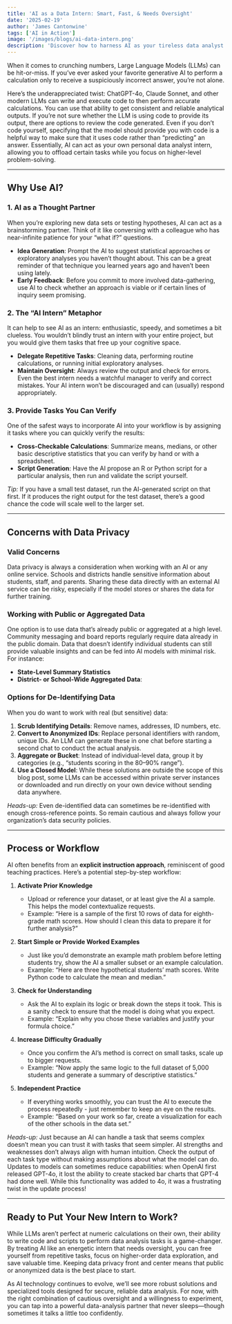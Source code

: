 ```yaml
---
title: 'AI as a Data Intern: Smart, Fast, & Needs Oversight'
date: '2025-02-19'
author: 'James Cantonwine'
tags: ['AI in Action']
image: '/images/blogs/ai-data-intern.png'
description: 'Discover how to harness AI as your tireless data analyst intern - smart and fast, but keep an eye on their work!'
---
```


When it comes to crunching numbers, Large Language Models (LLMs) can be hit-or-miss. If you’ve ever asked your favorite generative AI to perform a calculation only to receive a suspiciously incorrect answer, you’re not alone.

Here’s the underappreciated twist: ChatGPT-4o, Claude Sonnet, and other modern LLMs can write and execute code to then perform accurate calculations. You can use that ability to get consistent and reliable analytical outputs. If you’re not sure whether the LLM is using code to provide its output, there are options to review the code generated. Even if you don’t code yourself, specifying that the model should provide you with code is a helpful way to make sure that it uses code rather than “predicting” an answer. Essentially, AI can act as your own personal data analyst intern, allowing you to offload certain tasks while you focus on higher-level problem-solving.

---

## Why Use AI?

### 1\. AI as a Thought Partner

When you’re exploring new data sets or testing hypotheses, AI can act as a brainstorming partner. Think of it like conversing with a colleague who has near-infinite patience for your “what if?” questions.

- **Idea Generation**: Prompt the AI to suggest statistical approaches or exploratory analyses you haven’t thought about. This can be a great reminder of that technique you learned years ago and haven’t been using lately.
- **Early Feedback**: Before you commit to more involved data-gathering, use AI to check whether an approach is viable or if certain lines of inquiry seem promising.

### 2\. The “AI Intern” Metaphor

It can help to see AI as an intern: enthusiastic, speedy, and sometimes a bit clueless. You wouldn’t blindly trust an intern with your entire project, but you would give them tasks that free up your cognitive space.

- **Delegate Repetitive Tasks**: Cleaning data, performing routine calculations, or running initial exploratory analyses.
- **Maintain Oversight**: Always review the output and check for errors. Even the best intern needs a watchful manager to verify and correct mistakes. Your AI intern won’t be discouraged and can (usually) respond appropriately.

### 3\. Provide Tasks You Can Verify

One of the safest ways to incorporate AI into your workflow is by assigning it tasks where you can quickly verify the results:

- **Cross-Checkable Calculations**: Summarize means, medians, or other basic descriptive statistics that you can verify by hand or with a spreadsheet.
- **Script Generation**: Have the AI propose an R or Python script for a particular analysis, then run and validate the script yourself.

_Tip:_ If you have a small test dataset, run the AI-generated script on that first. If it produces the right output for the test dataset, there’s a good chance the code will scale well to the larger set.

---

## Concerns with Data Privacy

### Valid Concerns

Data privacy is always a consideration when working with an AI or any online service. Schools and districts handle sensitive information about students, staff, and parents. Sharing these data directly with an external AI service can be risky, especially if the model stores or shares the data for further training.

### Working with Public or Aggregated Data

One option is to use data that’s already public or aggregated at a high level. Community messaging and board reports regularly require data already in the public domain. Data that doesn’t identify individual students can still provide valuable insights and can be fed into AI models with minimal risk. For instance:

- **State-Level Summary Statistics**
- **District- or School-Wide Aggregated Data**:

### Options for De-Identifying Data

When you do want to work with real (but sensitive) data:

1. **Scrub Identifying Details**: Remove names, addresses, ID numbers, etc.
2. **Convert to Anonymized IDs**: Replace personal identifiers with random, unique IDs. An LLM can generate these in one chat before starting a second chat to conduct the actual analysis.
3. **Aggregate or Bucket**: Instead of individual-level data, group it by categories (e.g., “students scoring in the 80–90% range”).
4. **Use a Closed Model**: While these solutions are outside the scope of this blog post, some LLMs can be accessed within private server instances or downloaded and run directly on your own device without sending data anywhere.

_Heads-up:_ Even de-identified data can sometimes be re-identified with enough cross-reference points. So remain cautious and always follow your organization’s data security policies.

---

## Process or Workflow

AI often benefits from an **explicit instruction approach**, reminiscent of good teaching practices. Here’s a potential step-by-step workflow:

1. **Activate Prior Knowledge**

   - Upload or reference your dataset, or at least give the AI a sample. This helps the model contextualize requests.
   - Example: “Here is a sample of the first 10 rows of data for eighth-grade math scores. How should I clean this data to prepare it for further analysis?”

2. **Start Simple or Provide Worked Examples**

   - Just like you’d demonstrate an example math problem before letting students try, show the AI a smaller subset or an example calculation.
   - Example: “Here are three hypothetical students’ math scores. Write Python code to calculate the mean and median.”

3. **Check for Understanding**

   - Ask the AI to explain its logic or break down the steps it took. This is a sanity check to ensure that the model is doing what you expect.
   - Example: “Explain why you chose these variables and justify your formula choice.”

4. **Increase Difficulty Gradually**

   - Once you confirm the AI’s method is correct on small tasks, scale up to bigger requests.
   - Example: “Now apply the same logic to the full dataset of 5,000 students and generate a summary of descriptive statistics.”

5. **Independent Practice**
   - If everything works smoothly, you can trust the AI to execute the process repeatedly \- just remember to keep an eye on the results.
   - Example: “Based on your work so far, create a visualization for each of the other schools in the data set.”

_Heads-up:_ Just because an AI can handle a task that seems complex doesn’t mean you can trust it with tasks that seem simpler. AI strengths and weaknesses don’t always align with human intuition. Check the output of each task type without making assumptions about what the model can do. Updates to models can sometimes reduce capabilities: when OpenAI first released GPT-4o, it lost the ability to create stacked bar charts that GPT-4 had done well. While this functionality was added to 4o, it was a frustrating twist in the update process\!

---

## Ready to Put Your New Intern to Work?

While LLMs aren’t perfect at numeric calculations on their own, their ability to write code and scripts to perform data analysis tasks is a game-changer. By treating AI like an energetic intern that needs oversight, you can free yourself from repetitive tasks, focus on higher-order data exploration, and save valuable time. Keeping data privacy front and center means that public or anonymized data is the best place to start.

As AI technology continues to evolve, we’ll see more robust solutions and specialized tools designed for secure, reliable data analysis. For now, with the right combination of cautious oversight and a willingness to experiment, you can tap into a powerful data-analysis partner that never sleeps—though sometimes it talks a little too confidently.
